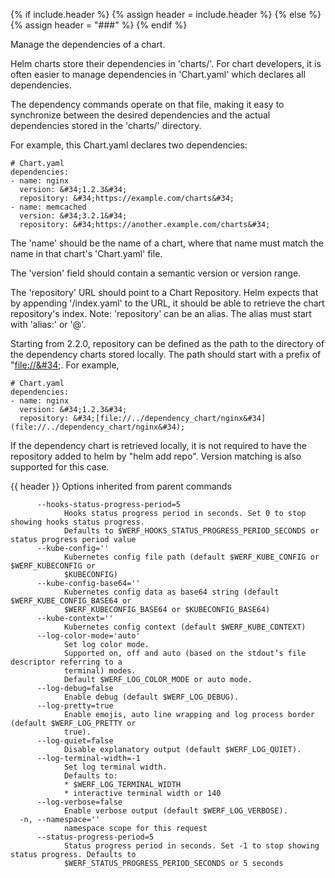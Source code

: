 {% if include.header %}
{% assign header = include.header %}
{% else %}
{% assign header = "###" %}
{% endif %}

Manage the dependencies of a chart.

Helm charts store their dependencies in &#39;charts/&#39;. For chart developers, it is
often easier to manage dependencies in &#39;Chart.yaml&#39; which declares all
dependencies.

The dependency commands operate on that file, making it easy to synchronize
between the desired dependencies and the actual dependencies stored in the
&#39;charts/&#39; directory.

For example, this Chart.yaml declares two dependencies:

    # Chart.yaml
    dependencies:
    - name: nginx
      version: &#34;1.2.3&#34;
      repository: &#34;https://example.com/charts&#34;
    - name: memcached
      version: &#34;3.2.1&#34;
      repository: &#34;https://another.example.com/charts&#34;


The &#39;name&#39; should be the name of a chart, where that name must match the name
in that chart&#39;s &#39;Chart.yaml&#39; file.

The &#39;version&#39; field should contain a semantic version or version range.

The &#39;repository&#39; URL should point to a Chart Repository. Helm expects that by
appending &#39;/index.yaml&#39; to the URL, it should be able to retrieve the chart
repository&#39;s index. Note: &#39;repository&#39; can be an alias. The alias must start
with &#39;alias:&#39; or &#39;@&#39;.

Starting from 2.2.0, repository can be defined as the path to the directory of
the dependency charts stored locally. The path should start with a prefix of
&#34;[file://&#34](file://&#34);. For example,

    # Chart.yaml
    dependencies:
    - name: nginx
      version: &#34;1.2.3&#34;
      repository: &#34;[file://../dependency_chart/nginx&#34](file://../dependency_chart/nginx&#34);

If the dependency chart is retrieved locally, it is not required to have the
repository added to helm by &#34;helm add repo&#34;. Version matching is also supported
for this case.


{{ header }} Options inherited from parent commands

```shell
      --hooks-status-progress-period=5
            Hooks status progress period in seconds. Set 0 to stop showing hooks status progress.   
            Defaults to $WERF_HOOKS_STATUS_PROGRESS_PERIOD_SECONDS or status progress period value
      --kube-config=''
            Kubernetes config file path (default $WERF_KUBE_CONFIG or $WERF_KUBECONFIG or           
            $KUBECONFIG)
      --kube-config-base64=''
            Kubernetes config data as base64 string (default $WERF_KUBE_CONFIG_BASE64 or            
            $WERF_KUBECONFIG_BASE64 or $KUBECONFIG_BASE64)
      --kube-context=''
            Kubernetes config context (default $WERF_KUBE_CONTEXT)
      --log-color-mode='auto'
            Set log color mode.
            Supported on, off and auto (based on the stdout’s file descriptor referring to a        
            terminal) modes.
            Default $WERF_LOG_COLOR_MODE or auto mode.
      --log-debug=false
            Enable debug (default $WERF_LOG_DEBUG).
      --log-pretty=true
            Enable emojis, auto line wrapping and log process border (default $WERF_LOG_PRETTY or   
            true).
      --log-quiet=false
            Disable explanatory output (default $WERF_LOG_QUIET).
      --log-terminal-width=-1
            Set log terminal width.
            Defaults to:
            * $WERF_LOG_TERMINAL_WIDTH
            * interactive terminal width or 140
      --log-verbose=false
            Enable verbose output (default $WERF_LOG_VERBOSE).
  -n, --namespace=''
            namespace scope for this request
      --status-progress-period=5
            Status progress period in seconds. Set -1 to stop showing status progress. Defaults to  
            $WERF_STATUS_PROGRESS_PERIOD_SECONDS or 5 seconds
```

